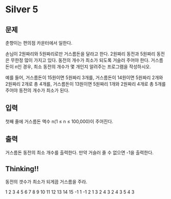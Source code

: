 # Silver 5

## 문제
춘향이는 편의점 카운터에서 일한다.

손님이 2원짜리와 5원짜리로만 거스름돈을 달라고 한다. 2원짜리 동전과 5원짜리 동전은 무한정 많이 가지고 있다. 동전의 개수가 최소가 되도록 거슬러 주어야 한다. 거스름돈이 n인 경우, 최소 동전의 개수가 몇 개인지 알려주는 프로그램을 작성하시오.

예를 들어, 거스름돈이 15원이면 5원짜리 3개를, 거스름돈이 14원이면 5원짜리 2개와 2원짜리 2개로 총 4개를, 거스름돈이 13원이면 5원짜리 1개와 2원짜리 4개로 총 5개를 주어야 동전의 개수가 최소가 된다.

## 입력
첫째 줄에 거스름돈 액수 n(1 ≤ n ≤ 100,000)이 주어진다.

## 출력
거스름돈 동전의 최소 개수를 출력한다. 만약 거슬러 줄 수 없으면 -1을 출력한다.

## Thinking!!
동전의 갯수가 최소가 되게끔 거스름을 주라.

 1 2  3 4 5 6 7 8 9 10 11 12 13 14 15
-1 1 -1 2 1 3 2 4 3 2  4  3  5  4  3